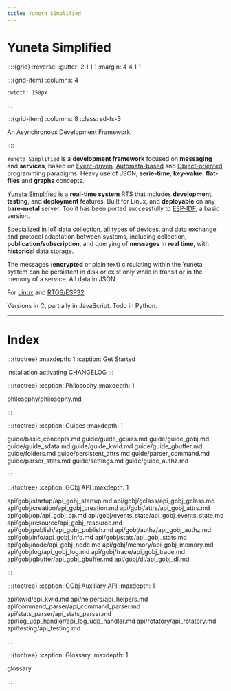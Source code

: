 ```yaml
---
title: Yuneta Simplified
---
```


# Yuneta Simplified

::::{grid}
:reverse:
:gutter: 2 1 1 1
:margin: 4 4 1 1

:::{grid-item}
:columns: 4

```{image} ./_static/yuneta-image.svg
:width: 150px
```
:::

:::{grid-item}
:columns: 8
:class: sd-fs-3

An Asynchronous Development Framework 

::::

`Yuneta Simplified` is a **development framework** focused on **messaging** and **services**, based on 
[Event-driven](https://en.wikipedia.org/wiki/Event-driven_programming), 
[Automata-based](https://en.wikipedia.org/wiki/Automata-based_programming) 
and [Object-oriented](https://en.wikipedia.org/wiki/Object-oriented_programming) 
programming paradigms. 
Heavy use of JSON, **serie-time**, **key-value**, **flat-files** and **graphs** concepts.

[Yuneta Simplified](https://yuneta.io) is a **real-time system** RTS that includes **development**, **testing**, and **deployment** features. Built for Linux, and **deployable** on any **bare-metal** server. Too it has been ported successfully to [ESP-IDF](https://www.espressif.com/en/products/sdks/esp-idf), a basic version.

Specialized in IoT data collection, all types of devices, and data exchange and protocol adaptation between systems, including collection, **publication/subscription**, and querying of **messages** in **real time**, with **historical** data storage. 

The messages (**encrypted** or plain text) circulating within the Yuneta system can be persistent in disk or exist only while in transit or in the memory of a service. All data in JSON.

For [Linux](https://en.wikipedia.org/wiki/Linux) and [RTOS/ESP32](https://www.espressif.com/en/products/sdks/esp-idf). 

Versions in C, partially in JavaScript. Todo in Python.

---

# Index


:::{toctree}
:maxdepth: 1
:caption: Get Started

installation
activating
CHANGELOG
:::

:::{toctree}
:caption: Philosophy
:maxdepth: 1

philosophy/philosophy.md

:::

:::{toctree}
:caption: Guides
:maxdepth: 1

guide/basic_concepts.md
guide/guide_gclass.md
guide/guide_gobj.md
guide/guide_sdata.md
guide/guide_kwid.md
guide/guide_gbuffer.md
guide/folders.md
guide/persistent_attrs.md
guide/parser_command.md
guide/parser_stats.md
guide/settings.md
guide/guide_authz.md

:::

:::{toctree}
:caption: GObj API
:maxdepth: 1


api/gobj/startup/api_gobj_startup.md
api/gobj/gclass/api_gobj_gclass.md
api/gobj/creation/api_gobj_creation.md
api/gobj/attrs/api_gobj_attrs.md
api/gobj/op/api_gobj_op.md
api/gobj/events_state/api_gobj_events_state.md
api/gobj/resource/api_gobj_resource.md
api/gobj/publish/api_gobj_publish.md
api/gobj/authz/api_gobj_authz.md
api/gobj/info/api_gobj_info.md
api/gobj/stats/api_gobj_stats.md
api/gobj/node/api_gobj_node.md
api/gobj/memory/api_gobj_memory.md
api/gobj/log/api_gobj_log.md
api/gobj/trace/api_gobj_trace.md
api/gobj/gbuffer/api_gobj_gbuffer.md
api/gobj/dl/api_gobj_dl.md

:::

:::{toctree}
:caption: GObj Auxiliary API
:maxdepth: 1

api/kwid/api_kwid.md
api/helpers/api_helpers.md
api/command_parser/api_command_parser.md
api/stats_parser/api_stats_parser.md
api/log_udp_handler/api_log_udp_handler.md
api/rotatory/api_rotatory.md
api/testing/api_testing.md

:::

:::{toctree}
:caption: Glossary 
:maxdepth: 1

glossary

:::
